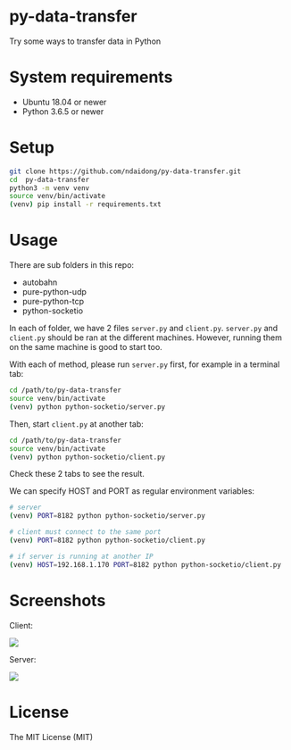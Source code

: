 # py-data-transfer
Try some ways to transfer data in Python


# System requirements

- Ubuntu 18.04 or newer
- Python 3.6.5 or newer


# Setup

```bash
git clone https://github.com/ndaidong/py-data-transfer.git
cd  py-data-transfer
python3 -m venv venv
source venv/bin/activate
(venv) pip install -r requirements.txt
```

# Usage

There are sub folders in this repo:

- autobahn
- pure-python-udp
- pure-python-tcp
- python-socketio

In each of folder, we have 2 files `server.py` and `client.py`.
`server.py` and `client.py` should be ran at the different machines.
However, running them on the same machine is good to start too.

With each of method, please run `server.py` first, for example in a terminal tab:

```bash
cd /path/to/py-data-transfer
source venv/bin/activate
(venv) python python-socketio/server.py
```

Then, start `client.py` at another tab:

```bash
cd /path/to/py-data-transfer
source venv/bin/activate
(venv) python python-socketio/client.py
```

Check these 2 tabs to see the result.


We can specify HOST and PORT as regular environment variables:

```bash
# server
(venv) PORT=8182 python python-socketio/server.py

# client must connect to the same port
(venv) PORT=8182 python python-socketio/client.py

# if server is running at another IP
(venv) HOST=192.168.1.170 PORT=8182 python python-socketio/client.py
```


# Screenshots

Client:

![](https://i.imgur.com/FeqFBat.png)



Server:

![](https://i.imgur.com/6lFoNGY.png)




# License

The MIT License (MIT)
